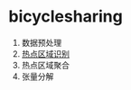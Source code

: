 # bicyclesharing

1. 数据预处理
2. [热点区域识别](https://github.com/incoincoin/bicyclesharing/blob/main/%E5%85%B1%E4%BA%AB%E5%8D%95%E8%BD%A6%E7%83%AD%E7%82%B9%E5%8C%BA%E5%9F%9F%E8%AF%86%E5%88%AB.ipynb)
3. 热点区域聚合
4. 张量分解